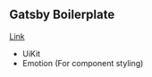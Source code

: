 ## Gatsby Boilerplate

[Link](https://nifty-fermat-651e36.netlify.com/)

* UiKit
* Emotion (For component styling)
